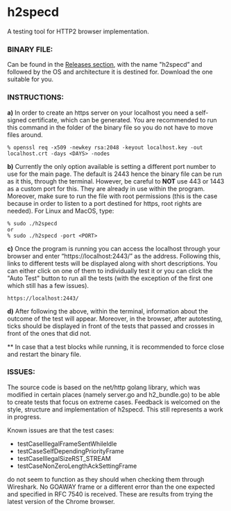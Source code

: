 # h2specd
A testing tool for HTTP2 browser implementation.

### BINARY FILE:

Can be found in the [Releases section](https://github.com/Certerazvi/h2specd/releases), with the name "h2specd” and followed by the OS and architecture it is destined for. Download the one suitable for you.

### INSTRUCTIONS:

**a)** In order to create an https server on your localhost you need a self-signed certificate, which can be generated. You are recommended to run this command in the folder of the binary file so you do not have to move files around.

    % openssl req -x509 -newkey rsa:2048 -keyout localhost.key -out localhost.crt -days <DAYS> -nodes

**b)** Currently the only option available is setting a different port number to use for the main page. The default is 2443 hence the binary file can be run as it this, through the terminal. However, be careful to **NOT** use 443 or 1443 as a custom port for this. They are already in use within the program. Moreover, make sure to run the file with root permissions (this is the case because in order to listen to a port destined for https, root rights are needed). For Linux and MacOS, type:

    % sudo ./h2specd
    or
    % sudo ./h2specd -port <PORT>

**c)** Once the program is running you can access the localhost through your browser and enter “https://localhost:2443/” as the address. Following this, links to different tests will be displayed along with short descriptions. You can either click on one of them to individually test it or you can click the "Auto Test" button to run all the tests (with the exception of the first one which still has a few issues).

    https://localhost:2443/

**d)** After following the above, within the terminal, information about the outcome of the test will appear. Moreover, in the browser, after autotesting, ticks should be displayed in front of the tests that passed and crosses in front of the ones that did not.

\*\* In case that a test blocks while running, it is recommended to force close and restart the binary file.

### ISSUES:

The source code is based on the net/http golang library, which was modified in certain places (namely server.go and h2_bundle.go) to be able to create tests that focus on extreme cases. Feedback is welcomed on the style, structure and implementation of h2specd. This still represents a work in progress.

Known issues are that the test cases:

* testCaseIllegalFrameSentWhileIdle
* testCaseSelfDependingPriorityFrame
* testCaseIllegalSizeRST_STREAM
* testCaseNonZeroLengthAckSettingFrame

do not seem to function as they should when checking them through Wireshark. No GOAWAY frame or a different error than the one expected and specified in RFC 7540 is received. These are results from trying the latest version of the Chrome browser.
